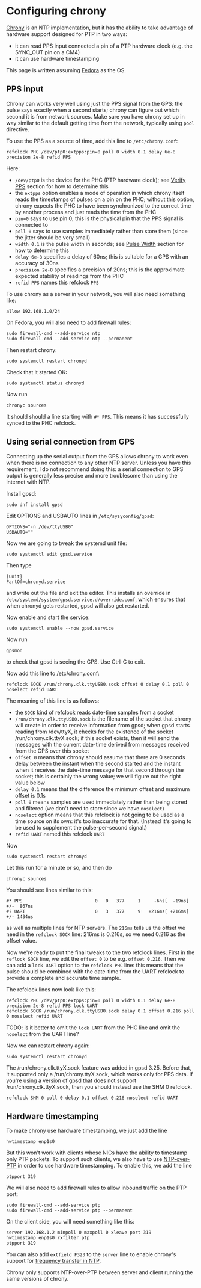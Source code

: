 # Configuring chrony

[Chrony](https://chrony-project.org/) is an NTP implementation, but it has the ability to take advantage of hardware support designed for PTP in two ways:

- it can read PPS input connected a pin of a PTP hardware clock (e.g. the SYNC_OUT pin on a CM4)
- it can use hardware timestamping

This page is written assuming [Fedora](fedora.md) as the OS.

## PPS input

Chrony can works very well using just the PPS signal from the GPS: the pulse says exactly when a second starts; chrony can figure out which second it is from network sources. Make sure you have chrony set up in way similar to the default getting time from the network, typically using `pool` directive. 

To use the PPS as a source of time, add this line to `/etc/chrony.conf`:

```
refclock PHC /dev/ptp0:extpps:pin=0 poll 0 width 0.1 delay 6e-8 precision 2e-8 refid PPS
```

Here:

* `/dev/ptp0` is the device for the PHC (PTP hardware clock); see [Verify PPS](service-linux.md#verify-pps) section for how to determine this
* the `extpps` option enables a mode of operation in which chrony itself reads the timestamps of pulses on a pin on the PHC; without this option, chrony expects the PHC to have been synchronized to the correct time by another process and just reads the time from the PHC
* `pin=0` says to use pin 0; this is the physical pin that the PPS signal is connected to
* `poll 0` says to use samples immediately rather than store them (since the jitter should be very small)
* `width 0.1` is the pulse width in seconds; see [Pulse Width](service-linux.md#pulse-width) section for how to determine this
* `delay 6e-8` specifies a delay of 60ns; this is suitable for a GPS with an accuracy of 30ns
* `precision 2e-8` specifies a precision of 20ns; this is the approximate expected stability of readings from the PHC
* `refid PPS`  names this refclock `PPS`

To use chrony as a server in your network, you will also need something like:

```
allow 192.168.1.0/24
```

On Fedora, you will also need to add firewall rules:

```
sudo firewall-cmd --add-service ntp
sudo firewall-cmd --add-service ntp --permanent
```

Then restart chrony:

```
sudo systemctl restart chronyd
```

Check that it started OK:

```
sudo systemctl status chronyd
```

Now run

```
chronyc sources
```

It should should a line starting with `#* PPS`. This means it has successfully synced to the PHC refclock.

## Using serial connection from GPS

Connecting up the serial output from the GPS allows chrony to work even when there is no connection to any other NTP server. Unless you have this requirement, I do not recommend doing this: a serial connection to GPS
output is generally less precise and more troublesome than using the internet with NTP.

Install gpsd:

```
sudo dnf install gpsd
```

Edit OPTIONS and USBAUTO lines in `/etc/sysyconfig/gpsd`:

```
OPTIONS="-n /dev/ttyUSB0"
USBAUTO=""
```

Now we are going to tweak the systemd unit file:

```
sudo systemctl edit gpsd.service
```

Then type

```
[Unit]
PartOf=chronyd.service
```

and write out the file and exit the editor.
This installs an override in `/etc/systemd/system/gpsd.service.d/override.conf`,
which ensures that when chronyd gets restarted, gpsd will also get restarted.

Now enable and start the service:

```
sudo systemctl enable --now gpsd.service
```

Now run

```
gpsmon
```

to check that gpsd is seeing the GPS. Use Ctrl-C to exit.

Now add this line to /etc/chrony.conf:

```
refclock SOCK /run/chrony.clk.ttyUSB0.sock offset 0 delay 0.1 poll 0 noselect refid UART
```

The meaning of this line is as follows:
 * the `SOCK` kind of refclock reads date-time samples from a socket 
 * `/run/chrony.clk.ttyUSB0.sock` is the filename of the socket that chrony will create in order to
 receive information from gpsd; when gpsd starts reading from /dev/ttyX, it checks for the existence of the socket /run/chrony.clk.ttyX.sock; if this socket exists, then it will send the messages with the current date-time derived from messages received from the GPS over this socket
 * `offset 0` means that chrony should assume that there are 0 seconds delay between the instant when the second started and the instant when it receives the date-time message for that second through the socket; this is certainly the wrong value; we will figure out the right value below
  * `delay 0.1` means that the difference the minimum offset and maximum offset is 0.1s
  * `poll 0` means samples are used immediately rather than being stored and filtered (we don't need to store since we have `noselect`)
 * `noselect` option means that this refclock is not going to be used as a time source on its own: it's too inaccurate for that. (Instead it's going to be used to supplement the pulse-per-second signal.)
* `refid UART` named this refclock `UART` 

Now

```
sudo systemctl restart chronyd
```

Let this run for a minute or so, and then do

```
chronyc sources
```

You should see lines similar to this:

```
#* PPS                           0   0   377     1     -6ns[  -19ns] +/-  867ns
#? UART                          0   3   377     9   +216ms[ +216ms] +/- 1434us
```

as well as multiple lines for NTP servers.
The `216ms` tells us the offset we need in the `refclock SOCK` line: 216ms is 0.216s, so we need 0.216 as the offset value.


Now we're ready to put the final tweaks to the two refclock lines. First in the `reflock SOCK` line, we edit the `offset 0` to be e.g. `offset 0.216`.
Then we can add a `lock UART` option to the `refclock PHC` line: this means that the pulse should be combined with the date-time from the UART refclock to provide a complete and accurate time sample.

The refclock lines now look like this:

```
refclock PHC /dev/ptp0:extpps:pin=0 poll 0 width 0.1 delay 6e-8 precision 2e-8 refid PPS lock UART
refclock SOCK /run/chrony.clk.ttyUSB0.sock delay 0.1 offset 0.216 poll 0 noselect refid UART
```

TODO: is it better to omit the `lock UART` from the PHC line and omit the `noselect` from the UART line?

Now we can restart chrony again:

```
sudo systemctl restart chronyd
```

The /run/chrony.clk.ttyX.sock feature was added in gpsd 3.25. Before that, it supported only a /run/chrony.ttyX.sock, which works only for PPS data. If you're using a version of gpsd that does not support /run/chrony.clk.ttyX.sock, then you should instead use the SHM 0 refclock.

```
refclock SHM 0 poll 0 delay 0.1 offset 0.216 noselect refid UART
```

## Hardware timestamping

To make chrony use hardware timestamping, we just add the line

```
hwtimestamp enp1s0
```

But this won't work with clients whose NICs have the ability to timestamp only PTP packets.
To support such clients, we also have to use [NTP-over-PTP](https://datatracker.ietf.org/doc/draft-ietf-ntp-over-ptp/) in order to use hardware timestamping. To enable this, we add the line

```
ptpport 319
```

We will also need to add firewall rules to allow inbound traffic on the PTP port:

```
sudo firewall-cmd --add-service ptp
sudo firewall-cmd --add-service ptp --permanent
```

On the client side, you will need something like this:

```
server 192.168.1.2 minpoll 0 maxpoll 0 xleave port 319
hwtimestamp enp1s0 rxfilter ptp
ptpport 319
```

You can also add `extfield F323` to the `server` line to enable chrony's support for
[frequency transfer in NTP](https://mlichvar.fedorapeople.org/ntp-freq-transfer/).

Chrony only supports NTP-over-PTP between server and client running the same versions of chrony.

